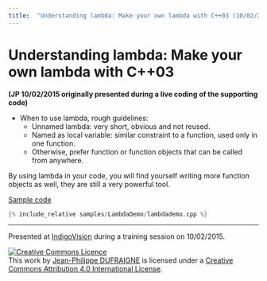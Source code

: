 ```yaml
---
title:  "Understanding lambda: Make your own lambda with C++03 (10/02/2015)"
---
```


# Understanding lambda: Make your own lambda with C++03
**(JP 10/02/2015 originally presented during a live coding of the supporting code)**

* When to use lambda, rough guidelines:
  * Unnamed lambda: very short, obvious and not reused.
  * Named as local variable: similar constraint to a function, used only in one function.
  * Otherwise, prefer function or function objects that can be called from anywhere.

By using lambda in your code, you will find yourself writing more function objects as well, they are still a very powerful tool.

[Sample code](https://github.com/jeanphilippeD/training/tree/master/docs/_posts/samples/LambdaDemo)
```c++
{% include_relative samples/LambdaDemo/lambdademo.cpp %}
```


-----
Presented at [IndigoVision](https://www.indigovision.com) during a training session on 10/02/2015.

<a rel="license" href="http://creativecommons.org/licenses/by/4.0/"><img alt="Creative Commons Licence" style="border-width:0" src="https://i.creativecommons.org/l/by/4.0/88x31.png" /></a><br />This <span xmlns:dct="http://purl.org/dc/terms/" href="http://purl.org/dc/dcmitype/Text" rel="dct:type">work</span> by <a xmlns:cc="http://creativecommons.org/ns#" href="https://jeanphilipped.github.io/training/" property="cc:attributionName" rel="cc:attributionURL">Jean-Philippe DUFRAIGNE</a> is licensed under a <a rel="license" href="http://creativecommons.org/licenses/by/4.0/">Creative Commons Attribution 4.0 International License</a>.
